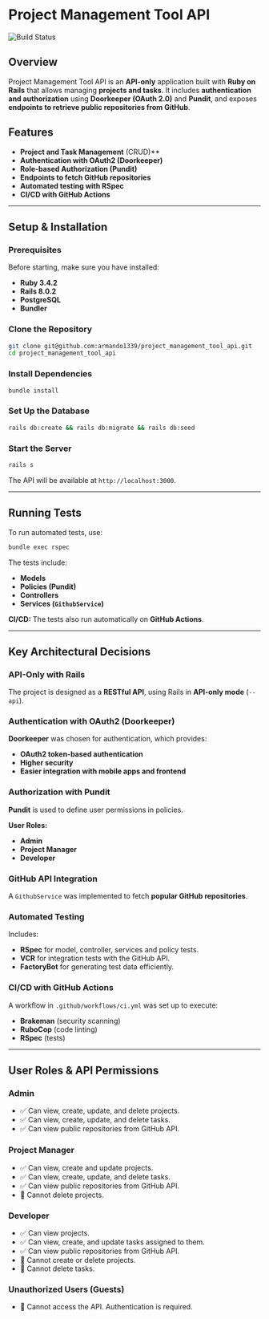 # Project Management Tool API

![Build Status](https://github.com/armando1339/project_management_tool_api/actions/workflows/ci.yml/badge.svg)

## Overview

Project Management Tool API is an **API-only** application built with **Ruby on Rails** that allows managing **projects and tasks**. It includes **authentication and authorization** using **Doorkeeper (OAuth 2.0)** and **Pundit**, and exposes **endpoints to retrieve public repositories from GitHub**.

## Features

- **Project and Task Management** (CRUD)**
- **Authentication with OAuth2 (Doorkeeper)**
- **Role-based Authorization (Pundit)**
- **Endpoints to fetch GitHub repositories**
- **Automated testing with RSpec**
- **CI/CD with GitHub Actions**

---

## **Setup & Installation**

### **Prerequisites**

Before starting, make sure you have installed:

- **Ruby 3.4.2**
- **Rails 8.0.2**
- **PostgreSQL**
- **Bundler**

### **Clone the Repository**

```sh
git clone git@github.com:armando1339/project_management_tool_api.git
cd project_management_tool_api
```

### **Install Dependencies**

```sh
bundle install
```

### **Set Up the Database**

```sh
rails db:create && rails db:migrate && rails db:seed
```

### **Start the Server**

```sh
rails s
```

The API will be available at `http://localhost:3000`.

---

## **Running Tests**

To run automated tests, use:

```sh
bundle exec rspec
```

The tests include:

- **Models**
- **Policies (Pundit)**
- **Controllers**
- **Services (`GithubService`)**

**CI/CD:** The tests also run automatically on **GitHub Actions**.

---

## **Key Architectural Decisions**

### **API-Only with Rails**

The project is designed as a **RESTful API**, using Rails in **API-only mode** (`--api`).

### **Authentication with OAuth2 (Doorkeeper)**

**Doorkeeper** was chosen for authentication, which provides:

- **OAuth2 token-based authentication**
- **Higher security**
- **Easier integration with mobile apps and frontend**

### **Authorization with Pundit**

**Pundit** is used to define user permissions in policies.

**User Roles:**

- **Admin**
- **Project Manager**
- **Developer**

### **GitHub API Integration**

A `GithubService` was implemented to fetch **popular GitHub repositories**.

### **Automated Testing**

Includes:

- **RSpec** for model, controller, services and policy tests.
- **VCR** for integration tests with the GitHub API.
- **FactoryBot** for generating test data efficiently.

### **CI/CD with GitHub Actions**

A workflow in `.github/workflows/ci.yml` was set up to execute:

- **Brakeman** (security scanning)
- **RuboCop** (code linting)
- **RSpec** (tests)

---

## **User Roles & API Permissions**

### **Admin**

- ✅ Can view, create, update, and delete projects.
- ✅ Can view, create, update, and delete tasks.
- ✅ Can view public repositories from GitHub API.

### **Project Manager**

- ✅ Can view, create and update projects.
- ✅ Can view, create, update, and delete tasks.
- ✅ Can view public repositories from GitHub API.
- 🚫 Cannot delete projects.

### **Developer**

- ✅ Can view projects.
- ✅ Can view, create, and update tasks assigned to them.
- ✅ Can view public repositories from GitHub API.
- 🚫 Cannot create or delete projects.
- 🚫 Cannot delete tasks.

### **Unauthorized Users (Guests)**

- 🚫 Cannot access the API. Authentication is required.
